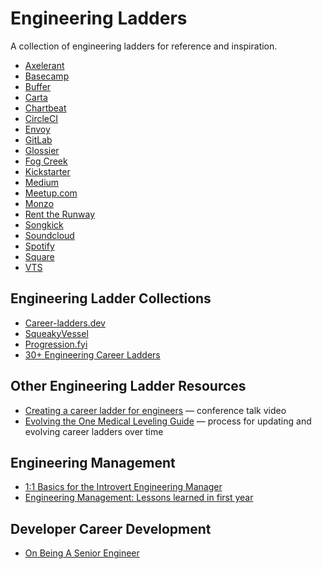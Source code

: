 # Engineering Ladders

A collection of engineering ladders for reference and inspiration.

- [Axelerant](https://www.axelerant.com/resources/articles/how-to-design-an-effective-career-ladder-for-engineers)
- [Basecamp](https://github.com/basecamp/handbook/blob/master/titles-for-programmers.md)
- [Buffer](https://open.buffer.com/engineering-career-framework/)
- [Carta](https://medium.com/building-carta/engineering-levels-at-carta-d33db2a55a20)
- [Chartbeat](http://engineering.chartbeat.com/2015/06/05/engineering-ladders/)
- [CircleCI](https://circleci.com/blog/why-we-re-designed-our-engineering-career-paths-at-circleci/)
- [Envoy](https://github.com/envoy/Engineering/blob/master/engineering_bands.md)
- [GitLab](https://about.gitlab.com/handbook/engineering/career-development/)
- [Glossier](https://medium.com/glossier/building-an-engineering-ladder-at-glossier-e7fc3a390695)
- [Fog Creek](https://www.joelonsoftware.com/2009/02/13/fog-creek-professional-ladder/)
- [Kickstarter](https://gist.github.com/jamtur01/aef437a79fee5a9cefdc)
- [Medium](https://medium.com/s/engineering-growth-framework)
- [Meetup.com](https://medium.com/making-meetup/engineering-ladders-at-meetup-caacbea4916e)
- [Monzo](https://progression.monzo.com/)
- [Rent the Runway](http://dresscode.renttherunway.com/blog/ladder)
- [Songkick](https://www.songkick.com/downloads/growth-framework/sk-growth-framework.pdf)
- [Soundcloud](https://developers.soundcloud.com/blog/engineering-levels)
- [Spotify](https://labs.spotify.com/2016/02/15/spotify-technology-career-steps/)
- [Square](https://docs.google.com/spreadsheets/d/12h50IYqd7fsO7tJ0l1OuHYbz5vN2d24a8EIDFhu2AZQ/edit#gid=2035430096)
- [VTS](https://blog.usejournal.com/the-software-engineering-job-ladder-4bf70b4c24f3)

##  Engineering Ladder Collections

- [Career-ladders.dev](https://career-ladders.dev/engineering/)
- [SqueakyVessel](https://squeakyvessel.com/2016/07/11/engineering-ladders-links-elsewhere/#songkick-ladder)
- [Progression.fyi](http://www.progression.fyi/)
- [30+ Engineering Career Ladders](https://www.nidup.io/garden/engineering-career-ladders)

##  Other Engineering Ladder Resources

- [Creating a career ladder for engineers](https://www.youtube.com/watch?v=jA1Q94d2z10&list=PLBzScQzZ83I9F5RvpuDdABrLvu_w1QEUi) &mdash; conference talk video
- [Evolving the One Medical Leveling Guide](https://medium.com/one-medical-technology/evolving-the-one-medical-leveling-guide-51dc82d7e26c) &mdash; process for updating and evolving career ladders over time

## Engineering Management

- [1:1 Basics for the Introvert Engineering Manager](https://speakerdeck.com/orenellenbogen/1-1-basics-for-the-introvert-engineering-manager)
- [Engineering Management: Lessons learned in first year](https://swaroopch.com/2018/11/15/engineering-management-lessons-learned-in-first-year/)

## Developer Career Development

- [On Being A Senior Engineer](https://www.kitchensoap.com/2012/10/25/on-being-a-senior-engineer/)
